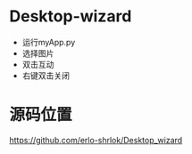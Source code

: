 # Desktop-wizard
+ 运行myApp.py
+ 选择图片
+ 双击互动
+ 右键双击关闭

# 源码位置
https://github.com/erlo-shrlok/Desktop_wizard
